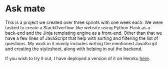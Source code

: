 # Ask mate

This is a project we created over three sprints with one week each. We were tasked to create a StackOverflow-like website using Python Flask as a back-end and the Jinja templating engine as a front-end. Other than that we have a few lines of JavaScript that help with sorting and filtering the list of questions. My work in it mainly includes writing the mentioned JavaScript and creating the stylesheet, along with helping in out the backend.

If you wish to try it out, I have deployed a version of it on Heroku [here](https://prothy-ask-mate.herokuapp.com/).
